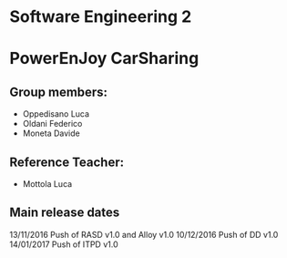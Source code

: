 # Software Engineering 2
# PowerEnJoy CarSharing
## Group members:
- Oppedisano Luca
- Oldani Federico
- Moneta Davide

## Reference Teacher:
- Mottola Luca

## Main release dates
13/11/2016 Push of RASD v1.0 and Alloy v1.0
10/12/2016 Push of DD v1.0
14/01/2017 Push of ITPD v1.0
